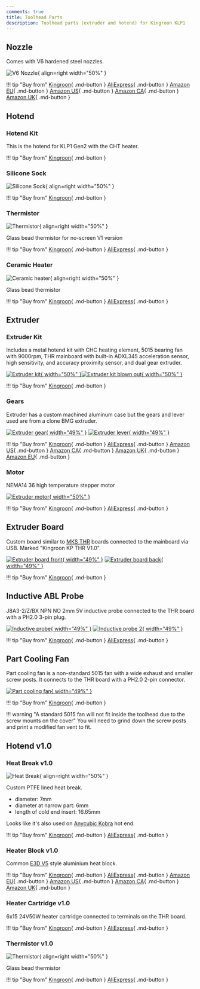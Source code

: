 ```yaml
---
comments: true
title: Toolhead Parts
description: Toolhead parts (extruder and hotend) for Kingroon KLP1
---
```


## Nozzle

Comes with V6 hardened steel nozzles.

![V6 Nozzle](/images/parts/nozzle.webp){ align=right width="50%" }

!!! tip "Buy from"
    [Kingroon](https://kingroon.com/products/e3d-v5-v6-hardened-steel-nozzle?sca_ref=3869528.BgcwN5Ufox){ .md-button }
    [AliExpress](https://www.aliexpress.com/item/1005003267939312.html?aff_fcid=9b137fcbcb164306be08d991b866019a-1683718918905-06852-_DB5FKxX&tt=CPS_NORMAL&aff_fsk=_DB5FKxX&aff_platform=shareComponent-detail&sk=_DB5FKxX&aff_trace_key=9b137fcbcb164306be08d991b866019a-1683718918905-06852-_DB5FKxX&terminal_id=6db88f7b3fff4670be83ec2d245af448&afSmartRedirect=y){ .md-button }
    [Amazon EU](https://www.amazon.de/s?k=v6+hardened+steel+nozzle&linkCode=ll2&tag=blakadders-20&linkId=0f752a8e1ea324e780f872163163319d&language=en_GB&ref_=as_li_ss_tl){ .md-button }
    [Amazon US](https://www.amazon.com/s?k=v6+hardened+steel+nozzle&crid=1VXW56KJ7OUIA&sprefix=v6+hardened+steel+nozzl%2Caps%2C576&linkCode=ll2&tag=blakadders-20&linkId=ad4b0550c3ac259ff3af334eb86147fa&language=en_US&ref_=as_li_ss_tl){ .md-button }
    [Amazon CA](https://www.amazon.ca/s?k=v6+hardened+steel+nozzle&linkCode=ll2&tag=tasmotatemp03-20&linkId=fd285e64abf8832d364f881aba52462d&language=en_CA&ref_=as_li_ss_tl){ .md-button }
    [Amazon UK](https://www.amazon.co.uk/s?k=v6+hardened+steel+nozzle&linkCode=ll2&tag=blakadders-20&linkId=3e3f450c6cecfc1c60e46c0795b6052f&language=en_GB&ref_=as_li_ss_tl){ .md-button }

## Hotend

### Hotend Kit

This is the hotend for KLP1 Gen2 with the CHT heater.

!!! tip "Buy from"
    [Kingroon](https://kingroon.com/products/hotend-kit-for-kingroon-kp3s-pro-v2-klp1?sca_ref=3869528.BgcwN5Ufox){ .md-button }

### Silicone Sock

![Silicone Sock](/images/parts/silicone_sock.webp){ align=right width="50%" }

!!! tip "Buy from"
    [Kingroon](https://kingroon.com/products/silicon-sock-for-kingroon-kp3s-pro-v2-klp1?sca_ref=3869528.BgcwN5Ufox){ .md-button }

### Thermistor

![Thermistor](/images/parts/thermistor.webp){ align=right width="50%" }

Glass bead thermistor for no-screen V1 version

!!! tip "Buy from"
    [Kingroon](https://kingroon.com/products/thermistor-sensor-for-kingroon-kp3s-pro-v2-klp1?sca_ref=3869528.BgcwN5Ufox){ .md-button }
    [AliExpress](https://www.aliexpress.com/item/1005004879141862.html?aff_fcid=b993c0af5566422ca1492555c1f99cfc-1683829382525-09545-_DEHqPKD&tt=CPS_NORMAL&aff_fsk=_DEHqPKD&aff_platform=shareComponent-detail&sk=_DEHqPKD&aff_trace_key=b993c0af5566422ca1492555c1f99cfc-1683829382525-09545-_DEHqPKD&terminal_id=3f8c776975fd455ba956809c02d71a91&afSmartRedirect=y){ .md-button }

### Ceramic Heater

![Ceramic heater](/images/parts/ceramic_heater.webp){ align=right width="50%" }

Glass bead thermistor

!!! tip "Buy from"
    [Kingroon](https://kingroon.com/products/thermistor-sensor-for-kingroon-kp3s-pro-v2-klp1?sca_ref=3869528.BgcwN5Ufox){ .md-button }
    [AliExpress](https://www.aliexpress.com/item/1005004879141862.html?aff_fcid=b993c0af5566422ca1492555c1f99cfc-1683829382525-09545-_DEHqPKD&tt=CPS_NORMAL&aff_fsk=_DEHqPKD&aff_platform=shareComponent-detail&sk=_DEHqPKD&aff_trace_key=b993c0af5566422ca1492555c1f99cfc-1683829382525-09545-_DEHqPKD&terminal_id=3f8c776975fd455ba956809c02d71a91&afSmartRedirect=y){ .md-button }

## Extruder

### Extruder Kit

Includes a metal hotend kit with CHC heating element, 5015 bearing fan with 9000rpm, THR mainboard with built-in ADXL345 acceleration sensor, high sensitivity, and accuracy proximity sensor, and dual gear extruder.

[![Extruder kit](/images/parts/extruder_kit.webp){ width="50%" }](/images/parts/extruder_kit.webp)[![Extruder kit blown out](/images/parts/extruder_kit_blown_out.webp){ width="50%" }](/images/parts/extruder_kit_blown_out.webp)


!!! tip "Buy from"
    [Kingroon](https://kingroon.com/products/extruder-kit-for-kingroon-klp1?sca_ref=3869528.BgcwN5Ufox){ .md-button }

### Gears

Extruder has a custom machined aluminum case but the gears and lever used are from a clone BMG extruder.

[![Extruder gear](/images/parts/extruder_gear.jpg){ width="49%" }](/images/parts/extruder_gear.jpg)
[![Extruder lever](/images/parts/extruder_lever.jpg){ width="49%" }](/images/parts/extruder_lever.jpg)


!!! tip "Buy from"
    [Kingroon](https://kingroon.com/collections/3d-printer-spare-parts-accessories/products/bmg-dual-drive-extruder-gear?sca_ref=3869528.BgcwN5Ufox){ .md-button }
    [AliExpress](https://www.aliexpress.com/item/1005005061611663.html?aff_fcid=f1b6c4018cc34ce09c4f0dab2c1ae01a-1683717072870-03989-_Dc9EaFP&tt=CPS_NORMAL&aff_fsk=_Dc9EaFP&aff_platform=shareComponent-detail&sk=_Dc9EaFP&aff_trace_key=f1b6c4018cc34ce09c4f0dab2c1ae01a-1683717072870-03989-_Dc9EaFP&terminal_id=6db88f7b3fff4670be83ec2d245af448&afSmartRedirect=y){ .md-button }
    [Amazon US](https://www.amazon.com/Precision-Printer-Plating-Hardened-Extruder/dp/B097YL3C6J?crid=TEP9R7V7LCIY&keywords=bmg+extruder+gears&qid=1683715927&sprefix=bmg+extruder+gea%2Caps%2C417&sr=8-9&linkCode=ll1&tag=blakadders-20&linkId=4c536bd5b2bb74703675a8886b262450&language=en_US&ref_=as_li_ss_tl){ .md-button }
    [Amazon CA](https://www.amazon.ca/Precision-Printer-Plating-Hardened-Extruder/dp/B097YL3C6J?&linkCode=ll1&tag=tasmotatemp03-20&linkId=cff1cac980736fd4b630950e47da12cf&language=en_CA&ref_=as_li_ss_tl){ .md-button }
    [Amazon UK](https://www.amazon.co.uk/Extruder-Hardened-Upgrade-Bowden-Direct/dp/B0BXPGMX81?&linkCode=ll1&tag=blakadders-20&linkId=70a4955f3c7223855824fa9714428d1b&language=en_GB&ref_=as_li_ss_tl){ .md-button }
    [Amazon EU](https://www.amazon.de/-/en/Extruder-Replacement-Extruders-Compatible-Trianglb/dp/B09D3F4ZYY?&linkCode=ll1&tag=blakadders-20&linkId=caf9b486d2f28676f2a1df7b9e0e0a48&language=en_GB&ref_=as_li_ss_tl){ .md-button }

### Motor

NEMA14 36 high temperature stepper motor

[![Extruder motor](/images/parts/extruder_motor.jpg){ width="50%" }](/images/parts/extruder_motor.jpg)

!!! tip "Buy from"
    [Kingroon](https://kingroon.com/collections/3d-printer-spare-parts-accessories/products/36mm-round-stepper-motor-for-extruder-voron-3d-printer?sca_ref=3869528.BgcwN5Ufox){ .md-button }
    [AliExpress](https://www.aliexpress.com/item/1005004590960062.html?aff_fcid=c29f3456f46b46a9b4df083c8fe0c4eb-1683717050377-02347-_Dlv0XyN&tt=CPS_NORMAL&aff_fsk=_Dlv0XyN&aff_platform=shareComponent-detail&sk=_Dlv0XyN&aff_trace_key=c29f3456f46b46a9b4df083c8fe0c4eb-1683717050377-02347-_Dlv0XyN&terminal_id=6db88f7b3fff4670be83ec2d245af448&afSmartRedirect=y){ .md-button }

## Extruder Board

Custom board similar to [MKS THR](https://www.aliexpress.com/item/1005004984153336.html?aff_fcid=b6743542c13e461b9dcc410484d7df22-1683798418600-00265-_Dch2m6l&tt=CPS_NORMAL&aff_fsk=_Dch2m6l&aff_platform=shareComponent-detail&sk=_Dch2m6l&aff_trace_key=b6743542c13e461b9dcc410484d7df22-1683798418600-00265-_Dch2m6l&terminal_id=6db88f7b3fff4670be83ec2d245af448&afSmartRedirect=y) boards connected to the mainboard via USB. Marked "Kingroon KP THR V1.0".

[![Extruder board front](/images/parts/extruder_board_front.jpg){ width="49%" }](/images/parts/extruder_board_front.jpg)
[![Extruder board back](/images/parts/extruder_board_back.jpg){ width="49%" }](/images/parts/extruder_board_back.jpg)

!!! tip "Buy from"
    [Kingroon](https://kingroon.com/products/thr-board-for-the-kingroon-kp3s-pro-v2-klp1?sca_ref=3869528.BgcwN5Ufox){ .md-button }

## Inductive ABL Probe

J8A3-2/Z/BX NPN NO 2mm 5V inductive probe connected to the THR board with a PH2.0 3-pin plug.

[![Inductive probe](/images/parts/probe.jpg){ width="49%" }](/images/parts/probe.jpg)
[![Inductive probe 2](/images/parts/probe2.jpg){ width="49%" }](/images/parts/probe2.jpg)

!!! tip "Buy from"
    [Kingroon](https://kingroon.com/products/proximity-sensor-for-kingroon-kp3s-pro-v2-klp1?sca_ref=3869528.BgcwN5Ufox){ .md-button }
    [AliExpress](https://www.aliexpress.com/item/32568347298.html?aff_fcid=9994ed39dd4346948a0c5d1feb13125a-1683717660943-04125-_DDv2vXx&tt=CPS_NORMAL&aff_fsk=_DDv2vXx&aff_platform=shareComponent-detail&sk=_DDv2vXx&aff_trace_key=9994ed39dd4346948a0c5d1feb13125a-1683717660943-04125-_DDv2vXx&terminal_id=6db88f7b3fff4670be83ec2d245af448&afSmartRedirect=y){ .md-button }

## Part Cooling Fan

Part cooling fan is a non-standard 5015 fan with a wide exhaust and smaller screw posts. It connects to the THR board with a PH2.0 2-pin connector.

[![Part cooling fan](/images/parts/fan_5015.jpg){ width="49%" }](/images/parts/fan_5015.jpg)

!!! tip "Buy from"
    [Kingroon](https://kingroon.com/collections/kingroon-klp1-3d-printer-replacement-parts-accessories/products/5015-blower-fan-24v-12v-for-kingroon-kp3s-pro-v2-klp1?sca_ref=3869528.BgcwN5Ufox){ .md-button }

!!! warning "A standard 5015 fan will not fit inside the toolhead due to the screw mounts on the cover"
    You will need to grind down the screw posts and print a modified fan vent to fit.

## Hotend v1.0

### Heat Break v1.0

![Heat Break](/images/parts/heat_break.jpg){ align=right width="50%" }

Custom PTFE lined heat break.

- diameter: 7mm
- diameter at narrow part: 6mm
- length of cold end insert: 16.65mm

Looks like it's also used on [Anycubic Kobra](https://www.aliexpress.com/item/1005004607611641.html?aff_fcid=2967df58caec417db4122f73281bea8c-1683830836288-09320-_DddLYxn&tt=CPS_NORMAL&aff_fsk=_DddLYxn&aff_platform=shareComponent-detail&sk=_DddLYxn&aff_trace_key=2967df58caec417db4122f73281bea8c-1683830836288-09320-_DddLYxn&terminal_id=3f8c776975fd455ba956809c02d71a91&afSmartRedirect=y) hot end.

!!! tip "Buy from"
    [Kingroon](https://kingroon.com/collections/3d-printer-spare-parts-accessories/products/anycubic-kobra-hotend-replacement?sca_ref=3869528.BgcwN5Ufox){ .md-button }
    [AliExpress](https://www.aliexpress.com/item/1005004607611641.html?aff_fcid=2967df58caec417db4122f73281bea8c-1683830836288-09320-_DddLYxn&tt=CPS_NORMAL&aff_fsk=_DddLYxn&aff_platform=shareComponent-detail&sk=_DddLYxn&aff_trace_key=2967df58caec417db4122f73281bea8c-1683830836288-09320-_DddLYxn&terminal_id=3f8c776975fd455ba956809c02d71a91&afSmartRedirect=y){ .md-button }

### Heater Block v1.0

Common [E3D V5](https://wiki.e3d-online.com/File:DRAWING-V5-BLOCK_rev5.jpg) style aluminium heat block.

!!! tip "Buy from"
    [Kingroon](https://kingroon.com/collections/3d-printer-spare-parts-accessories/products/e3d-v5-heating-block-kp3s?sca_ref=3869528.BgcwN5Ufox){ .md-button }
    [AliExpress](https://www.aliexpress.com/item/4001065717057.html?aff_fcid=1f122b3b005542e285a658e8eb960e72-1683799395612-02117-_DDJt7Eh&tt=CPS_NORMAL&aff_fsk=_DDJt7Eh&aff_platform=shareComponent-detail&sk=_DDJt7Eh&aff_trace_key=1f122b3b005542e285a658e8eb960e72-1683799395612-02117-_DDJt7Eh&terminal_id=6db88f7b3fff4670be83ec2d245af448&afSmartRedirect=y){ .md-button }
    [Amazon EU](https://www.amazon.de/-/en/HysiPrui-Silicone-Anycubi-Extruder-Accessories/dp/B09XL25JWS?&linkCode=ll1&tag=blakadders-20&linkId=066b662fbe1e681469ba1493e906c701&language=en_GB&ref_=as_li_ss_tl){ .md-button }
    [Amazon US](https://www.amazon.com/Upgrade-Compatible-Printhead-Anycubic-Flyingbear/dp/B09P1H84MX?th=1&linkCode=ll1&tag=blakadders-20&linkId=c6ec0d0a6655e629841918b3a1770f06&language=en_US&ref_=as_li_ss_tl){ .md-button }
    [Amazon CA](https://www.amazon.ca/Silicone-Compatible-Volnaco-Protector-Printer/dp/B0C3ZCDSD7?&linkCode=ll1&tag=tasmotatemp03-20&linkId=44645738178a20f18104395546b4352e&language=en_CA&ref_=as_li_ss_tl){ .md-button }
    [Amazon UK](https://www.amazon.co.uk/Printer-Heating-Extruder-Aluminum-Silicon/dp/B091FG97F6?&linkCode=ll1&tag=blakadders-20&linkId=83a0688a132598c77216a71a9370fe97&language=en_GB&ref_=as_li_ss_tl){ .md-button }

### Heater Cartridge v1.0

6x15 24V50W heater cartridge connected to terminals on the THR board.

!!! tip "Buy from"
    [Kingroon](https://kingroon.com/collections/3d-printer-spare-parts-accessories/products/6-15-mm-green-heater-cartridge-tube?sca_ref=3869528.BgcwN5Ufox){ .md-button }
    [AliExpress](https://www.aliexpress.com/item/1005004879141862.html?aff_fcid=b993c0af5566422ca1492555c1f99cfc-1683829382525-09545-_DEHqPKD&tt=CPS_NORMAL&aff_fsk=_DEHqPKD&aff_platform=shareComponent-detail&sk=_DEHqPKD&aff_trace_key=b993c0af5566422ca1492555c1f99cfc-1683829382525-09545-_DEHqPKD&terminal_id=3f8c776975fd455ba956809c02d71a91&afSmartRedirect=y){ .md-button }

### Thermistor v1.0

![Thermistor](/images/parts/thermistor.webp){ align=right width="50%" }

Glass bead thermistor

!!! tip "Buy from"
    [Kingroon](https://kingroon.com/products/thermistor-sensor-for-kingroon-kp3s-pro-v2-klp1?sca_ref=3869528.BgcwN5Ufox){ .md-button }
    [AliExpress](https://www.aliexpress.com/item/1005004879141862.html?aff_fcid=b993c0af5566422ca1492555c1f99cfc-1683829382525-09545-_DEHqPKD&tt=CPS_NORMAL&aff_fsk=_DEHqPKD&aff_platform=shareComponent-detail&sk=_DEHqPKD&aff_trace_key=b993c0af5566422ca1492555c1f99cfc-1683829382525-09545-_DEHqPKD&terminal_id=3f8c776975fd455ba956809c02d71a91&afSmartRedirect=y){ .md-button }
